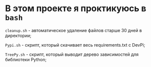 # В этом проекте я проктикуюсь в `bash`

` cleanup.sh ` - автоматическое удаление файлов старше 30 дней в директории;

` Pypi.sh ` - скрипт, который скачивает весь requirements.txt с DevPi;

`TreePy.sh` - скрипт, который выводит дерево зависимостей для библиотеки Python;